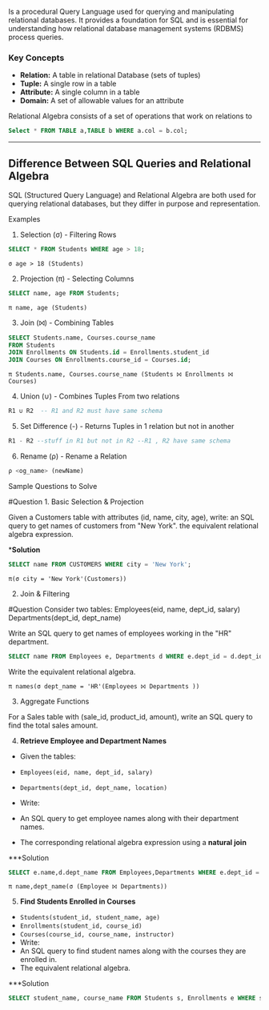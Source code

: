 
Is a procedural Query Language used for querying and manipulating relational databases. It provides a foundation for SQL and is essential for understanding how relational database management systems (RDBMS) process queries.

### Key Concepts

- **Relation:** A table in relational Database (sets of tuples)
- **Tuple:** A single row in a table
- **Attribute:** A single column in a table
- **Domain:** A set of allowable values for an attribute

Relational Algebra consists of a set of operations that work on relations to 

```SQL
Select * FROM TABLE a,TABLE b WHERE a.col = b.col;
```

---


## Difference Between SQL Queries and Relational Algebra

SQL (Structured Query Language) and Relational Algebra are both used for querying relational databases, but they differ in purpose and representation.

Examples

1. Selection (σ) - Filtering Rows

```SQL
SELECT * FROM Students WHERE age > 18;
```

```RelationalAlgebra
σ age > 18 (Students)
```

2. Projection (π) - Selecting Columns
```SQL
SELECT name, age FROM Students;
```

```
π name, age (Students)
```

3. Join (⨝) - Combining Tables

```SQL
SELECT Students.name, Courses.course_name 
FROM Students 
JOIN Enrollments ON Students.id = Enrollments.student_id 
JOIN Courses ON Enrollments.course_id = Courses.id;
```


```
π Students.name, Courses.course_name (Students ⨝ Enrollments ⨝ Courses)
```

4. Union (∪) - Combines Tuples From two relations

```SQL
R1 ∪ R2  -- R1 and R2 must have same schema
```

5. Set Difference (-) - Returns Tuples in 1 relation but not in another
```SQL
R1 - R2 --stuff in R1 but not in R2 --R1 , R2 have same schema
```

6. Rename (ρ) - Rename a Relation
```SQL
ρ <og_name> (newName)
```

Sample Questions to Solve

#Question 1. Basic Selection & Projection

Given a Customers table with attributes (id, name, city, age), write:
an SQL query to get names of customers from "New York".
the equivalent relational algebra expression.

***Solution**
```SQL
SELECT name FROM CUSTOMERS WHERE city = 'New York';
```

```
π(σ city = 'New York'(Customers))
```

2. Join & Filtering

#Question Consider two tables:
Employees(eid, name, dept_id, salary)
Departments(dept_id, dept_name)

Write an SQL query to get names of employees working in the "HR" department.
```SQL
SELECT name FROM Employees e, Departments d WHERE e.dept_id = d.dept_id AND dept_name = 'HR'; 
```

Write the equivalent relational algebra.
```
π names(σ dept_name = 'HR'(Employees ⨝ Departments ))
```




3. Aggregate Functions

For a Sales table with (sale_id, product_id, amount), write an SQL query to find the total sales amount.

4. **Retrieve Employee and Department Names**

- Given the tables:
- `Employees(eid, name, dept_id, salary)`  
- `Departments(dept_id, dept_name, location)`   
- Write:

- An SQL query to get employee names along with their department names.
- The corresponding relational algebra expression using a **natural join**

***Solution
```SQL
SELECT e.name,d.dept_name FROM Employees,Departments WHERE e.dept_id = d.dept_id;
```

```
π name,dept_name(σ (Employee ⨝ Departments))
```

5. **Find Students Enrolled in Courses**
-  `Students(student_id, student_name, age)`
-  `Enrollments(student_id, course_id)`         
-  `Courses(course_id, course_name, instructor)`  
- Write:
- An SQL query to find student names along with the courses they are enrolled in.
 - The equivalent relational algebra.

***Solution 
```SQL
SELECT student_name, course_name FROM Students s, Enrollments e WHERE sdept  
```